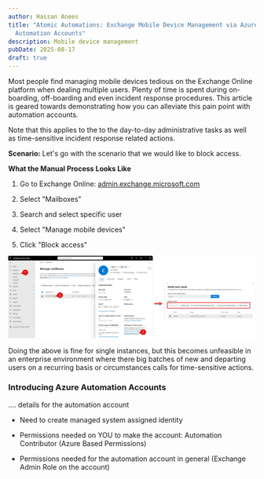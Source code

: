 ```yaml
---
author: Hassan Anees
title: "Atomic Automations: Exchange Mobile Device Management via Azure
  Automation Accounts"
description: Mobile device management
pubDate: 2025-08-17
draft: true
---
```

Most people find managing mobile devices tedious on the Exchange Online platform when dealing multiple users. Plenty of time is spent during on-boarding, off-boarding and even incident response procedures. This article is geared towards demonstrating how you can alleviate this pain point with automation accounts.

Note that this applies to the to the day-to-day administrative tasks as well as time-sensitive incident response related actions.

**Scenario:** Let's go with the scenario that we would like to block access.

**What the Manual Process Looks Like**

1.  Go to Exchange Online: [admin.exchange.microsoft.com](http://admin.exchange.microsoft.com)
    
2.  Select "Mailboxes"
    
3.  Search and select specific user
    
4.  Select "Manage mobile devices"
    
5.  Click "Block access"
    

![Exchange Online Mobile Device Management](../../assets/technology/automation-account-exchange/opening-mobile-device-exchange-online.png)

Doing the above is fine for single instances, but this becomes unfeasible in an enterprise environment where there big batches of new and departing users on a recurring basis or circumstances calls for time-sensitive actions.

### Introducing Azure Automation Accounts

.... details for the automation account

*   Need to create managed system assigned identity
    
*   Permissions needed on YOU to make the account: Automation Contributor (Azure Based Permissions)
    
*   Permissions needed for the automation account in general (Exchange Admin Role on the account)